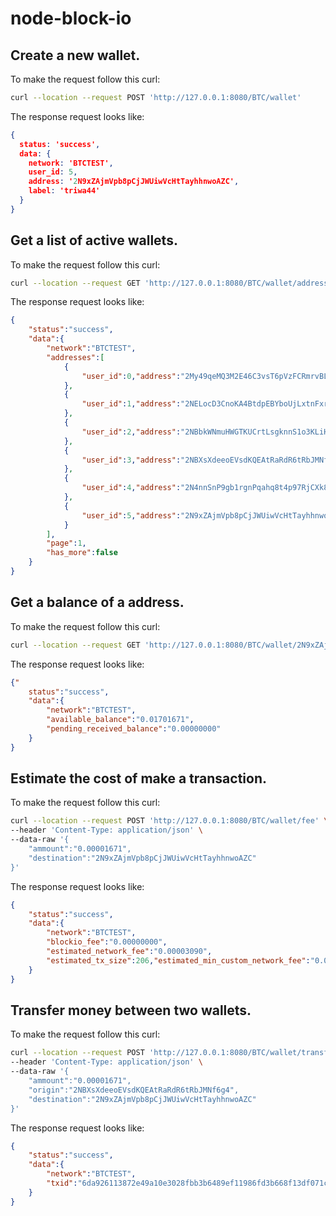 # node-block-io

## Create a new wallet.
To make the request follow this curl:

```sh
curl --location --request POST 'http://127.0.0.1:8080/BTC/wallet'
```

The response request looks like:

```json
{
  status: 'success',
  data: {
    network: 'BTCTEST',
    user_id: 5,
    address: '2N9xZAjmVpb8pCjJWUiwVcHtTayhhnwoAZC',
    label: 'triwa44'
  }
}
```

## Get a list of active wallets.
To make the request follow this curl:

```sh
curl --location --request GET 'http://127.0.0.1:8080/BTC/wallet/addresses'
```

The response request looks like:

```json
{
    "status":"success",
    "data":{
        "network":"BTCTEST",
        "addresses":[
            {
                "user_id":0,"address":"2My49qeMQ3M2E46C3vsT6pVzFCRmrvBLRT6","label":"default","pending_received_balance":"0.00000000","available_balance":"0.00000000","is_segwit":true
            },
            {
                "user_id":1,"address":"2NELocD3CnoKA4BtdpEBYboUjLxtnFxrpD5","label":"thiry87","pending_received_balance":"0.00000000","available_balance":"0.00000000","is_segwit":true
            },
            {
                "user_id":2,"address":"2NBbkWNmuHWGTKUCrtLsgknnS1o3KLiH7kH","label":"rywy65","pending_received_balance":"0.00000000","available_balance":"0.01551671","is_segwit":true
            },
            {
                "user_id":3,"address":"2NBXsXdeeoEVsdKQEAtRaRdR6tRbJMNf6g4","label":"rdynto54","pending_received_balance":"0.00000000","available_balance":"0.00100000","is_segwit":true
            },
            {
                "user_id":4,"address":"2N4nnSnP9gb1rgnPqahq8t4p97RjCXk8tQT","label":"chida61","pending_received_balance":"0.00000000","available_balance":"0.00050000","is_segwit":true
            },
            {
                "user_id":5,"address":"2N9xZAjmVpb8pCjJWUiwVcHtTayhhnwoAZC","label":"triwa44","pending_received_balance":"0.00000000","available_balance":"0.00000000","is_segwit":true
            }
        ],
        "page":1,
        "has_more":false
    }
}
```

## Get a balance of a address.
To make the request follow this curl:

```sh
curl --location --request GET 'http://127.0.0.1:8080/BTC/wallet/2N9xZAjmVpb8pCjJWUiwVcHtTayhhnwoAZC/balance'
```

The response request looks like:

```json
{"
    status":"success",
    "data":{
        "network":"BTCTEST",
        "available_balance":"0.01701671",
        "pending_received_balance":"0.00000000"
    }
}
```

## Estimate the cost of make a transaction.
To make the request follow this curl:

```sh
curl --location --request POST 'http://127.0.0.1:8080/BTC/wallet/fee' \
--header 'Content-Type: application/json' \
--data-raw '{
    "ammount":"0.00001671",
    "destination":"2N9xZAjmVpb8pCjJWUiwVcHtTayhhnwoAZC"
}'
```

The response request looks like:

```json
{
    "status":"success",
    "data":{
        "network":"BTCTEST",
        "blockio_fee":"0.00000000",
        "estimated_network_fee":"0.00003090",
        "estimated_tx_size":206,"estimated_min_custom_network_fee":"0.00001030","estimated_max_custom_network_fee":"0.00154500"
    }
}
```

## Transfer money between two wallets.
To make the request follow this curl:

```sh
curl --location --request POST 'http://127.0.0.1:8080/BTC/wallet/transfer' \
--header 'Content-Type: application/json' \
--data-raw '{
    "ammount":"0.00001671",    
    "origin":"2NBXsXdeeoEVsdKQEAtRaRdR6tRbJMNf6g4",
    "destination":"2N9xZAjmVpb8pCjJWUiwVcHtTayhhnwoAZC"
}'
```

The response request looks like:

```json
{
    "status":"success",
    "data":{
        "network":"BTCTEST",
        "txid":"6da926113872e49a10e3028fbb3b6489ef11986fd3b668f13df071c96f651438"
    }
}
```
